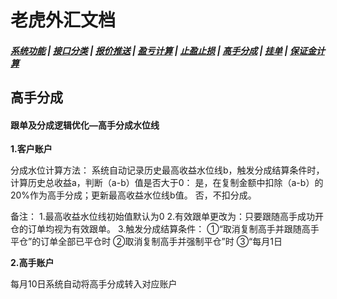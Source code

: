 # <span id = "liucheng">老虎外汇文档</span>

##### [系统功能](/) |  [接口分类](/api/category.html) | [报价推送](/quote.html) | [盈亏计算](/formula.html) | [止盈止损](/level.html) | [高手分成](/bouns.html) | [挂单](/pending.html) | [保证金计算](/ouccupy_asset.html)

## 高手分成
#### 跟单及分成逻辑优化—高手分成水位线
**1.客户账户**

分成水位计算方法： 
系统自动记录历史最高收益水位线b，触发分成结算条件时，计算历史总收益a，判断（a-b）值是否大于0： 
是，在复制金额中扣除（a-b）的20%作为高手分成；更新最高收益水位线b值。 
否，不扣分成。

备注： 
1.最高收益水位线初始值默认为0 
2.有效跟单更改为：只要跟随高手成功开仓的订单均视为有效跟单。 
3.触发分成结算条件：
①“取消复制高手并跟随高手平仓”的订单全部已平仓时 
②取消复制高手并强制平仓”时 
③“每月1日

**2.高手账户**

每月10日系统自动将高手分成转入对应账户